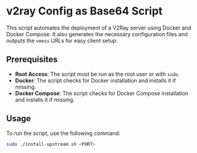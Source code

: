 # v2ray Config as Base64 Script

This script automates the deployment of a V2Ray server using Docker and Docker Compose. It also generates the necessary configuration files and outputs the `vmess` URLs for easy client setup.

## Prerequisites

- **Root Access**: The script must be run as the root user or with `sudo`.
- **Docker**: The script checks for Docker installation and installs it if missing.
- **Docker Compose**: The script checks for Docker Compose installation and installs it if missing.

## Usage

To run the script, use the following command:

```bash
sudo ./install-upstream.sh <PORT>
